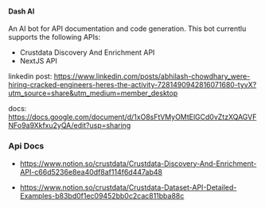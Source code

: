 #### Dash AI

An AI bot for API documentation and code generation. This bot currentlu supports the following APIs:

- Crustdata Discovery And Enrichment API
- NextJS API

linkedin post: https://www.linkedin.com/posts/abhilash-chowdhary_were-hiring-cracked-engineers-heres-the-activity-7281490942816071680-tyvX?utm_source=share&utm_medium=member_desktop

docs: https://docs.google.com/document/d/1xO8sFtVMyOMtElGCd0vZtzXQAGVFNFo9a9Xkfxu2yQA/edit?usp=sharing

### Api Docs

- https://www.notion.so/crustdata/Crustdata-Discovery-And-Enrichment-API-c66d5236e8ea40df8af114f6d447ab48

- https://www.notion.so/crustdata/Crustdata-Dataset-API-Detailed-Examples-b83bd0f1ec09452bb0c2cac811bba88c
